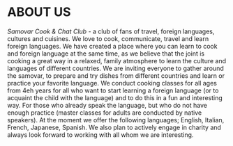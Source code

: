 ABOUT US
========

*Samovar Cook & Chat Club* - a club of fans of travel, foreign languages, cultures and cuisines. We love to cook, communicate, travel and learn foreign languages. We have created a place where you can learn to cook and foreign language at the same time, as we believe that the joint is cooking a great way in a relaxed, family atmosphere to learn the culture and languages of different countries. We are inviting everyone to gather around the samovar, to prepare and try dishes from different countries and learn or practice your favorite language. We conduct cooking classes for all ages from 4eh years for all who want to start learning a foreign language (or to acquaint the child with the language) and to do this in a fun and interesting way. For those who already speak the language, but who do not have enough practice (master classes for adults are conducted by native speakers). At the moment we offer the following languages; English, Italian, French, Japanese, Spanish. We also plan to actively engage in charity and always look forward to working with all whom we are interesting.